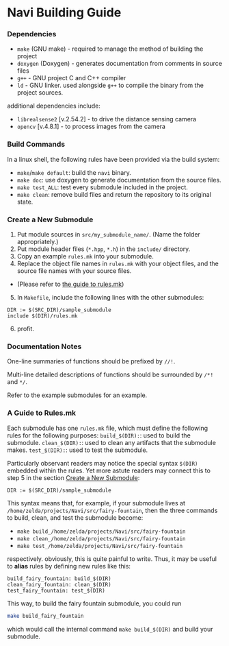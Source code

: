 # Navi Building Guide

### Dependencies
- `make` (GNU make) - required to manage the method of building the project
- `doxygen` (Doxygen) - generates documentation from comments in source files
- `g++` - GNU project C and C++ compiler
- `ld` - GNU linker. used alongside `g++` to compile the binary from the project sources.

additional dependencies include:
- `librealsense2` \[v.2.54.2\] - to drive the distance sensing camera
- `opencv` \[v.4.8.1\] - to process images from the camera

### Build Commands
In a linux shell, the following rules have been provided via the build system:
- `make`/`make default`: build the `navi` binary. 
- `make doc`: use doxygen to generate documentation from the source files.
- `make test_ALL`: test every submodule included in the project.
- `make clean`: remove build files and return the repository to its original state.

### Create a New Submodule
1. Put module sources in `src/my_submodule_name/`. (Name the folder appropriately.)
2. Put module header files (`*.hpp`, `*.h`) in the `include/` directory.
3. Copy an example `rules.mk` into your submodule.
4. Replace the object file names in `rules.mk` with your object files, and the source file names with your source files.
  - (Please refer to [the guide to rules.mk](#A-Guide-to-Rules.mk))
5. In `Makefile`, include the following lines with the other submodules:
```make
DIR := $(SRC_DIR)/sample_submodule
include $(DIR)/rules.mk
```
6. profit.

### Documentation Notes
One-line summaries of functions should be prefixed by `//!`.

Multi-line detailed descriptions of functions should be surrounded by `/*!` and `*/`. 

Refer to the example submodules for an example.

### A Guide to Rules.mk
Each submodule has one `rules.mk` file, which must define the following rules for the following purposes:
`build_$(DIR):`: used to build the submodule.
`clean_$(DIR):`: used to clean any artifacts that the submodule makes.
`test_$(DIR):`: used to test the submodule.

Particularly observant readers may notice the special syntax `$(DIR)` embedded within the rules. Yet more astute readers may connect this to step 5 in the section [Create a New Submodule](#Create-a-New-Submodule):
```make
DIR := $(SRC_DIR)/sample_submodule
```
This syntax means that, for example, if your submodule lives at `/home/zelda/projects/Navi/src/fairy-fountain`, then the three commands to build, clean, and test the submodule become:
- `make build_/home/zelda/projects/Navi/src/fairy-fountain`
- `make clean_/home/zelda/projects/Navi/src/fairy-fountain`
- `make test_/home/zelda/projects/Navi/src/fairy-fountain`

respectively. obviously, this is quite painful to write. Thus, it may be useful to **alias** rules by defining new rules like this:
```make
build_fairy_fountain: build_$(DIR)
clean_fairy_fountain: clean_$(DIR)
test_fairy_fountain: test_$(DIR)
```

This way, to build the fairy fountain submodule, you could run
```sh
make build_fairy_fountain
```
which would call the internal command `make build_$(DIR)` and build your submodule.
